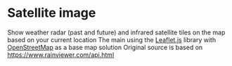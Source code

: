 # Satellite image
Show weather radar (past and future) and infrared satellite tiles on the map based on your current location
The main using the [Leaflet.js](https://leafletjs.com) library with [OpenStreetMap](https://openstreetmap.org) as a base map solution
Original source is based on https://www.rainviewer.com/api.html